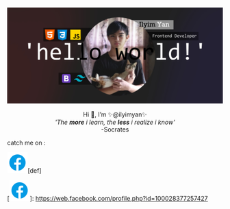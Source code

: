![plot](./img/jumbotron.jpg)
<p align="center">
Hi 👋, I’m ✨@ilyimyan✨<br>
 <i>'The <b>more</b> i learn, the <b>less</b> i realize i know'</i><br>
-Socrates
<br>
 <p>catch me on :</p>

 ![plot](./img/facebook.png)[def]


[![plot](./img/facebook.png)]: https://web.facebook.com/profile.php?id=100028377257427
